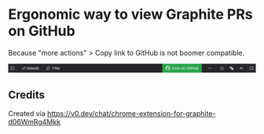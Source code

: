 # Ergonomic way to view Graphite PRs on GitHub

Because "more actions" > Copy link to GitHub is not boomer compatible.

![Screenshot of the button](./example.png)

## Credits

Created via https://v0.dev/chat/chrome-extension-for-graphite-d06WmRg4Mkk

